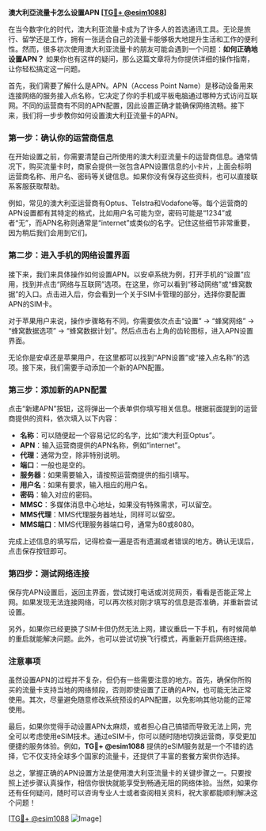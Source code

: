 **澳大利亞流量卡怎么设置APN [[TG💪+ @esim1088](https://t.me/s/esim1088)]**

在当今数字化的时代，澳大利亚流量卡成为了许多人的首选通讯工具。无论是旅行、留学还是工作，拥有一张适合自己的流量卡能够极大地提升生活和工作的便利性。然而，很多初次使用澳大利亚流量卡的朋友可能会遇到一个问题：**如何正确地设置APN？** 如果你也有这样的疑问，那么这篇文章将为你提供详细的操作指南，让你轻松搞定这一问题。

首先，我们需要了解什么是APN。APN（Access Point Name）是移动设备用来连接网络的服务接入点名称，它决定了你的手机或平板电脑通过哪种方式访问互联网。不同的运营商有不同的APN配置，因此设置正确才能确保网络流畅。接下来，我们将一步步教你如何设置澳大利亚流量卡的APN。

### 第一步：确认你的运营商信息

在开始设置之前，你需要清楚自己所使用的澳大利亚流量卡的运营商信息。通常情况下，购买流量卡时，商家会提供一张包含APN设置信息的小卡片，上面会标明运营商名称、用户名、密码等关键信息。如果你没有保存这些资料，也可以直接联系客服获取帮助。

例如，常见的澳大利亚运营商有Optus、Telstra和Vodafone等。每个运营商的APN设置都有其特定的格式，比如用户名可能为空，密码可能是“1234”或者“无”，而APN名称则通常是“internet”或类似的名字。记住这些细节非常重要，因为稍后我们会用到它们。

### 第二步：进入手机的网络设置界面

接下来，我们来具体操作如何设置APN。以安卓系统为例，打开手机的“设置”应用，找到并点击“网络与互联网”选项。在这里，你可以看到“移动网络”或“蜂窝数据”的入口。点击进入后，你会看到一个关于SIM卡管理的部分，选择你要配置APN的SIM卡。

对于苹果用户来说，操作步骤略有不同。你需要依次点击“设置” -> “蜂窝网络” -> “蜂窝数据选项” -> “蜂窝数据计划”。然后点击右上角的齿轮图标，进入APN设置界面。

无论你是安卓还是苹果用户，在这里都可以找到“APN设置”或“接入点名称”的选项。接下来，我们需要手动添加一个新的APN配置。

### 第三步：添加新的APN配置

点击“新建APN”按钮，这将弹出一个表单供你填写相关信息。根据前面提到的运营商提供的资料，依次填入以下内容：

- **名称**：可以随便起一个容易记忆的名字，比如“澳大利亚Optus”。
- **APN**：输入运营商提供的APN名称，例如“internet”。
- **代理**：通常为空，除非特别说明。
- **端口**：一般也是空的。
- **服务器**：如果需要输入，请按照运营商提供的指引填写。
- **用户名**：如果有要求，输入相应的用户名。
- **密码**：输入对应的密码。
- **MMSC**：多媒体消息中心地址，如果没有特殊需求，可以留空。
- **MMS代理**：MMS代理服务器地址，同样可以留空。
- **MMS端口**：MMS代理服务器端口号，通常为80或8080。

完成上述信息的填写后，记得检查一遍是否有遗漏或者错误的地方。确认无误后，点击保存按钮即可。

### 第四步：测试网络连接

保存完APN设置后，返回主界面，尝试拨打电话或浏览网页，看看是否能正常上网。如果发现无法连接网络，可以再次核对刚才填写的信息是否准确，并重新尝试设置。

另外，如果你已经更换了SIM卡但仍然无法上网，建议重启一下手机，有时候简单的重启就能解决问题。此外，也可以尝试切换飞行模式，再重新开启网络连接。

### 注意事项

虽然设置APN的过程并不复杂，但仍有一些需要注意的地方。首先，确保你所购买的流量卡支持当地的网络频段，否则即使设置了正确的APN，也可能无法正常使用。其次，尽量避免随意修改系统预设的APN配置，以免影响其他功能的正常使用。

最后，如果你觉得手动设置APN太麻烦，或者担心自己搞错而导致无法上网，完全可以考虑使用eSIM技术。通过eSIM卡，你可以随时随地切换运营商，享受更加便捷的服务体验。例如，**TG💪+ @esim1088** 提供的eSIM服务就是一个不错的选择，它不仅支持全球多个国家的流量卡，还提供了丰富的套餐方案供你选择。

总之，掌握正确的APN设置方法是使用澳大利亚流量卡的关键步骤之一。只要按照上述步骤认真操作，相信你很快就能享受到畅通无阻的网络体验。当然，如果你还有任何疑问，随时可以咨询专业人士或者查阅相关资料，祝大家都能顺利解决这个问题！

[[TG💪+ @esim1088](https://t.me/s/esim1088) ![Image](https://i.postimg.cc/4NQfJmqS/Snipaste-2025-05-13-00-14-12.png)]